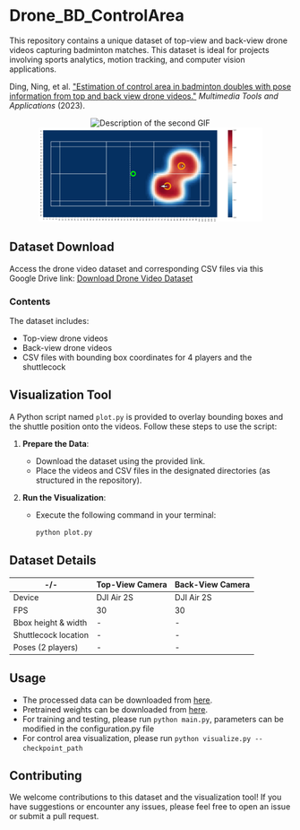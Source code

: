 # Drone_BD_ControlArea

This repository contains a unique dataset of top-view and back-view drone videos capturing badminton matches. This dataset is ideal for projects involving sports analytics, motion tracking, and computer vision applications.

Ding, Ning, et al. ["Estimation of control area in badminton doubles with pose information from top and back view drone videos."](https://doi.org/10.1007/s11042-023-16362-1) *Multimedia Tools and Applications* (2023). 

<div align="center">
  <img src="https://github.com/Ning-D/Drone_BD_ControlArea/blob/main/visual/Rally.gif" alt="Description of the second GIF" width="300">
  <img src="https://github.com/Ning-D/Drone_BD_ControlArea/blob/main/visual/Estimation.gif" alt="Estimation of control area in a rally" width="400">
  
</div>






## Dataset Download

Access the drone video dataset and corresponding CSV files via this Google Drive link: [Download Drone Video Dataset](https://drive.google.com/drive/folders/1sIKIDLjyhccO_y6gXeaIkr_1gu1o0vYw?usp=drive_link)

### Contents

The dataset includes:

- Top-view drone videos
- Back-view drone videos
- CSV files with bounding box coordinates for 4 players and the shuttlecock

## Visualization Tool

A Python script named `plot.py` is provided to overlay bounding boxes and the shuttle position onto the videos. Follow these steps to use the script:

1. **Prepare the Data**:
   - Download the dataset using the provided link.
   - Place the videos and CSV files in the designated directories (as structured in the repository).

2. **Run the Visualization**:
   - Execute the following command in your terminal:
     ```bash
     python plot.py
     ```
  
## Dataset Details

| -/-       | Top-View Camera | Back-View Camera |
| --------- | -------- | -------- | 
| Device    | DJI Air 2S   | DJI Air 2S   |
| FPS       | 30           |    30        | 
| Bbox height & width     |  - |  -  |
| Shuttlecock location    |  -  |  -  |
| Poses (2 players)  |  -  |  -  |



## Usage
- The processed data can be downloaded from [here](https://drive.google.com/file/d/1DcaLrBW0IGFKLnvDKuqXlVz0PWTNU6Pz/view?usp=drive_link).
- Pretrained weights can be downloaded from [here](https://drive.google.com/file/d/1noNMyn0G_1Oqyg-na6vuW_SyabVQtF6W/view?usp=drive_link).
- For training and testing, please run `python main.py`, parameters can be modified in the configuration.py file
- For control area visualization, please run `python visualize.py --checkpoint_path`

## Contributing

We welcome contributions to this dataset and the visualization tool! If you have suggestions or encounter any issues, please feel free to open an issue or submit a pull request.





